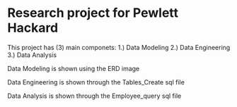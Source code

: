 # Research project for Pewlett Hackard
This project has (3) main componets:
1.) Data Modeling
2.) Data Engineering
3.) Data Analysis

Data Modeling is shown using the ERD image  

Data Engineering is shown through the Tables_Create sql file  

Data Analysis is shown through the Employee_query sql file  
